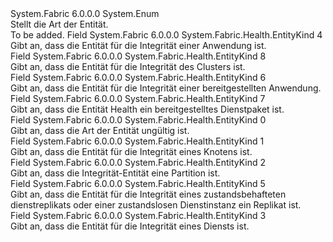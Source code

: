 <Type Name="EntityKind" FullName="System.Fabric.Health.EntityKind">
  <TypeSignature Language="C#" Value="public enum EntityKind" />
  <TypeSignature Language="ILAsm" Value=".class public auto ansi sealed EntityKind extends System.Enum" />
  <TypeSignature Language="DocId" Value="T:System.Fabric.Health.EntityKind" />
  <TypeSignature Language="VB.NET" Value="Public Enum EntityKind" />
  <TypeSignature Language="F#" Value="type EntityKind = " />
  <AssemblyInfo>
    <AssemblyName>System.Fabric</AssemblyName>
    <AssemblyVersion>6.0.0.0</AssemblyVersion>
  </AssemblyInfo>
  <Base>
    <BaseTypeName>System.Enum</BaseTypeName>
  </Base>
  <Docs>
    <summary>
      <para>Stellt die Art der Entität.</para>
    </summary>
    <remarks>To be added.</remarks>
  </Docs>
  <Members>
    <Member MemberName="Application">
      <MemberSignature Language="C#" Value="Application" />
      <MemberSignature Language="ILAsm" Value=".field public static literal valuetype System.Fabric.Health.EntityKind Application = int32(4)" />
      <MemberSignature Language="DocId" Value="F:System.Fabric.Health.EntityKind.Application" />
      <MemberSignature Language="VB.NET" Value="Application" />
      <MemberSignature Language="F#" Value="Application = 4" Usage="System.Fabric.Health.EntityKind.Application" />
      <MemberType>Field</MemberType>
      <AssemblyInfo>
        <AssemblyName>System.Fabric</AssemblyName>
        <AssemblyVersion>6.0.0.0</AssemblyVersion>
      </AssemblyInfo>
      <ReturnValue>
        <ReturnType>System.Fabric.Health.EntityKind</ReturnType>
      </ReturnValue>
      <MemberValue>4</MemberValue>
      <Docs>
        <summary>
          <para>Gibt an, dass die Entität für die Integrität einer Anwendung ist.</para>
        </summary>
      </Docs>
    </Member>
    <Member MemberName="Cluster">
      <MemberSignature Language="C#" Value="Cluster" />
      <MemberSignature Language="ILAsm" Value=".field public static literal valuetype System.Fabric.Health.EntityKind Cluster = int32(8)" />
      <MemberSignature Language="DocId" Value="F:System.Fabric.Health.EntityKind.Cluster" />
      <MemberSignature Language="VB.NET" Value="Cluster" />
      <MemberSignature Language="F#" Value="Cluster = 8" Usage="System.Fabric.Health.EntityKind.Cluster" />
      <MemberType>Field</MemberType>
      <AssemblyInfo>
        <AssemblyName>System.Fabric</AssemblyName>
        <AssemblyVersion>6.0.0.0</AssemblyVersion>
      </AssemblyInfo>
      <ReturnValue>
        <ReturnType>System.Fabric.Health.EntityKind</ReturnType>
      </ReturnValue>
      <MemberValue>8</MemberValue>
      <Docs>
        <summary>
          <para>Gibt an, dass die Entität für die Integrität des Clusters ist.</para>
        </summary>
      </Docs>
    </Member>
    <Member MemberName="DeployedApplication">
      <MemberSignature Language="C#" Value="DeployedApplication" />
      <MemberSignature Language="ILAsm" Value=".field public static literal valuetype System.Fabric.Health.EntityKind DeployedApplication = int32(6)" />
      <MemberSignature Language="DocId" Value="F:System.Fabric.Health.EntityKind.DeployedApplication" />
      <MemberSignature Language="VB.NET" Value="DeployedApplication" />
      <MemberSignature Language="F#" Value="DeployedApplication = 6" Usage="System.Fabric.Health.EntityKind.DeployedApplication" />
      <MemberType>Field</MemberType>
      <AssemblyInfo>
        <AssemblyName>System.Fabric</AssemblyName>
        <AssemblyVersion>6.0.0.0</AssemblyVersion>
      </AssemblyInfo>
      <ReturnValue>
        <ReturnType>System.Fabric.Health.EntityKind</ReturnType>
      </ReturnValue>
      <MemberValue>6</MemberValue>
      <Docs>
        <summary>
          <para>Gibt an, dass die Entität für die Integrität einer bereitgestellten Anwendung.</para>
        </summary>
      </Docs>
    </Member>
    <Member MemberName="DeployedServicePackage">
      <MemberSignature Language="C#" Value="DeployedServicePackage" />
      <MemberSignature Language="ILAsm" Value=".field public static literal valuetype System.Fabric.Health.EntityKind DeployedServicePackage = int32(7)" />
      <MemberSignature Language="DocId" Value="F:System.Fabric.Health.EntityKind.DeployedServicePackage" />
      <MemberSignature Language="VB.NET" Value="DeployedServicePackage" />
      <MemberSignature Language="F#" Value="DeployedServicePackage = 7" Usage="System.Fabric.Health.EntityKind.DeployedServicePackage" />
      <MemberType>Field</MemberType>
      <AssemblyInfo>
        <AssemblyName>System.Fabric</AssemblyName>
        <AssemblyVersion>6.0.0.0</AssemblyVersion>
      </AssemblyInfo>
      <ReturnValue>
        <ReturnType>System.Fabric.Health.EntityKind</ReturnType>
      </ReturnValue>
      <MemberValue>7</MemberValue>
      <Docs>
        <summary>
          <para>Gibt an, dass die Entität Health ein bereitgestelltes Dienstpaket ist.</para>
        </summary>
      </Docs>
    </Member>
    <Member MemberName="Invalid">
      <MemberSignature Language="C#" Value="Invalid" />
      <MemberSignature Language="ILAsm" Value=".field public static literal valuetype System.Fabric.Health.EntityKind Invalid = int32(0)" />
      <MemberSignature Language="DocId" Value="F:System.Fabric.Health.EntityKind.Invalid" />
      <MemberSignature Language="VB.NET" Value="Invalid" />
      <MemberSignature Language="F#" Value="Invalid = 0" Usage="System.Fabric.Health.EntityKind.Invalid" />
      <MemberType>Field</MemberType>
      <AssemblyInfo>
        <AssemblyName>System.Fabric</AssemblyName>
        <AssemblyVersion>6.0.0.0</AssemblyVersion>
      </AssemblyInfo>
      <ReturnValue>
        <ReturnType>System.Fabric.Health.EntityKind</ReturnType>
      </ReturnValue>
      <MemberValue>0</MemberValue>
      <Docs>
        <summary>
          <para>Gibt an, dass die Art der Entität ungültig ist.</para>
        </summary>
      </Docs>
    </Member>
    <Member MemberName="Node">
      <MemberSignature Language="C#" Value="Node" />
      <MemberSignature Language="ILAsm" Value=".field public static literal valuetype System.Fabric.Health.EntityKind Node = int32(1)" />
      <MemberSignature Language="DocId" Value="F:System.Fabric.Health.EntityKind.Node" />
      <MemberSignature Language="VB.NET" Value="Node" />
      <MemberSignature Language="F#" Value="Node = 1" Usage="System.Fabric.Health.EntityKind.Node" />
      <MemberType>Field</MemberType>
      <AssemblyInfo>
        <AssemblyName>System.Fabric</AssemblyName>
        <AssemblyVersion>6.0.0.0</AssemblyVersion>
      </AssemblyInfo>
      <ReturnValue>
        <ReturnType>System.Fabric.Health.EntityKind</ReturnType>
      </ReturnValue>
      <MemberValue>1</MemberValue>
      <Docs>
        <summary>
          <para>Gibt an, dass die Entität für die Integrität eines Knotens ist.</para>
        </summary>
      </Docs>
    </Member>
    <Member MemberName="Partition">
      <MemberSignature Language="C#" Value="Partition" />
      <MemberSignature Language="ILAsm" Value=".field public static literal valuetype System.Fabric.Health.EntityKind Partition = int32(2)" />
      <MemberSignature Language="DocId" Value="F:System.Fabric.Health.EntityKind.Partition" />
      <MemberSignature Language="VB.NET" Value="Partition" />
      <MemberSignature Language="F#" Value="Partition = 2" Usage="System.Fabric.Health.EntityKind.Partition" />
      <MemberType>Field</MemberType>
      <AssemblyInfo>
        <AssemblyName>System.Fabric</AssemblyName>
        <AssemblyVersion>6.0.0.0</AssemblyVersion>
      </AssemblyInfo>
      <ReturnValue>
        <ReturnType>System.Fabric.Health.EntityKind</ReturnType>
      </ReturnValue>
      <MemberValue>2</MemberValue>
      <Docs>
        <summary>
          <para>Gibt an, dass die Integrität-Entität eine Partition ist.</para>
        </summary>
      </Docs>
    </Member>
    <Member MemberName="Replica">
      <MemberSignature Language="C#" Value="Replica" />
      <MemberSignature Language="ILAsm" Value=".field public static literal valuetype System.Fabric.Health.EntityKind Replica = int32(5)" />
      <MemberSignature Language="DocId" Value="F:System.Fabric.Health.EntityKind.Replica" />
      <MemberSignature Language="VB.NET" Value="Replica" />
      <MemberSignature Language="F#" Value="Replica = 5" Usage="System.Fabric.Health.EntityKind.Replica" />
      <MemberType>Field</MemberType>
      <AssemblyInfo>
        <AssemblyName>System.Fabric</AssemblyName>
        <AssemblyVersion>6.0.0.0</AssemblyVersion>
      </AssemblyInfo>
      <ReturnValue>
        <ReturnType>System.Fabric.Health.EntityKind</ReturnType>
      </ReturnValue>
      <MemberValue>5</MemberValue>
      <Docs>
        <summary>
          <para>Gibt an, dass die Entität für die Integrität eines zustandsbehafteten dienstreplikats oder einer zustandslosen Dienstinstanz ein Replikat ist.</para>
        </summary>
      </Docs>
    </Member>
    <Member MemberName="Service">
      <MemberSignature Language="C#" Value="Service" />
      <MemberSignature Language="ILAsm" Value=".field public static literal valuetype System.Fabric.Health.EntityKind Service = int32(3)" />
      <MemberSignature Language="DocId" Value="F:System.Fabric.Health.EntityKind.Service" />
      <MemberSignature Language="VB.NET" Value="Service" />
      <MemberSignature Language="F#" Value="Service = 3" Usage="System.Fabric.Health.EntityKind.Service" />
      <MemberType>Field</MemberType>
      <AssemblyInfo>
        <AssemblyName>System.Fabric</AssemblyName>
        <AssemblyVersion>6.0.0.0</AssemblyVersion>
      </AssemblyInfo>
      <ReturnValue>
        <ReturnType>System.Fabric.Health.EntityKind</ReturnType>
      </ReturnValue>
      <MemberValue>3</MemberValue>
      <Docs>
        <summary>
          <para>Gibt an, dass die Entität für die Integrität eines Diensts ist.</para>
        </summary>
      </Docs>
    </Member>
  </Members>
</Type>